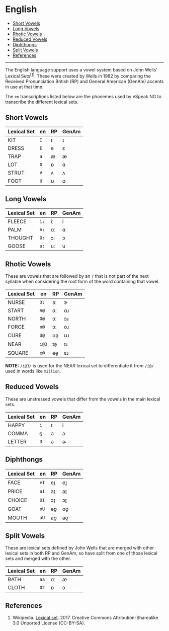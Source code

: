 # English

- [Short Vowels](#short-vowels)
- [Long Vowels](#long-vowels)
- [Rhotic Vowels](#rhotic-vowels)
- [Reduced Vowels](#reduced-vowels)
- [Diphthongs](#diphthongs)
- [Split Vowels](#split-vowels)
- [References](#references)

----------

The English language support uses a vowel system based on John Wells' Lexical
Sets<sup>\[<a href="#ref1">1</a>\]</sup>. These were created by Wells in 1982
by comparing the Received Pronunciation British (RP) and General American
(GenAm) accents in use at that time.

The `en` transcriptions listed below are the phonemes used by eSpeak NG to
transcribe the different lexical sets.

## Short Vowels

| Lexical Set | en    | RP    | GenAm |
|-------------|-------|-------|-------|
| KIT         | `I`   | ɪ     | ɪ     |
| DRESS       | `E`   | e     | ɛ     |
| TRAP        | `a`   | æ     | æ     |
| LOT         | `0`   | ɒ     | ɑ     |
| STRUT       | `V`   | ʌ     | ʌ     |
| FOOT        | `U`   | ʊ     | ʊ     |

## Long Vowels

| Lexical Set | en    | RP    | GenAm |
|-------------|-------|-------|-------|
| FLEECE      | `i:`  | iː    | i     |
| PALM        | `A:`  | ɑː    | ɑ     |
| THOUGHT     | `O:`  | ɔː    | ɔ     |
| GOOSE       | `u:`  | uː    | u     |

## Rhotic Vowels

These are vowels that are followed by an `r` that is not part of the next syllable
when considering the root form of the word containing that vowel.

| Lexical Set | en    | RP    | GenAm |
|-------------|-------|-------|-------|
| NURSE       | `3:`  | ɜː    | ɝ     |
| START       | `A@`  | ɑː    | ɑɹ    |
| NORTH       | `O@`  | ɔː    | ɔɹ    |
| FORCE       | `o@`  | ɔː    | oɹ    |
| CURE        | `U@`  | ʊə̯     | ʊɹ    |
| NEAR        | `i@3` | ɪə̯     | ɪɹ    |
| SQUARE      | `e@`  | eə̯     | ɛɹ    |

__NOTE:__ `/i@3/` is used for the NEAR lexical set to differentiate it from
`/i@/` used in words like `million`.

## Reduced Vowels

These are unstressed vowels that differ from the vowels in the main lexical sets.

| Lexical Set | en    | RP    | GenAm |
|-------------|-------|-------|-------|
| HAPPY       | `i`   | ɪ     | i     |
| COMMA       | `@`   | ə     | ə     |
| LETTER      | `3`   | ə     | ɚ     |

## Diphthongs

| Lexical Set | en    | RP    | GenAm |
|-------------|-------|-------|-------|
| FACE        | `eI`  | eɪ̯     | eɪ̯     |
| PRICE       | `aI`  | aɪ̯     | aɪ̯     |
| CHOICE      | `OI`  | ɔɪ̯     | ɔɪ̯     |
| GOAT        | `oU`  | əʊ̯     | oʊ̯     |
| MOUTH       | `aU`  | aʊ̯     | aʊ̯     |

## Split Vowels

These are lexical sets defined by John Wells that are merged with other lexical
sets in both RP and GenAm, so have split from one of those lexical sets and
merged with the other.

| Lexical Set | en    | RP    | GenAm |
|-------------|-------|-------|-------|
| BATH        | `aa`  | ɑː    | æ     |
| CLOTH       | `O2`  | ɒ     | ɔ     |

## References

1. <a name="ref1"></a> Wikipedia.
   [Lexical set](https://en.wikipedia.org/wiki/Lexical_set). 2017.
   Creative Commons Attribution-Sharealike 3.0 Unported License (CC-BY-SA).
